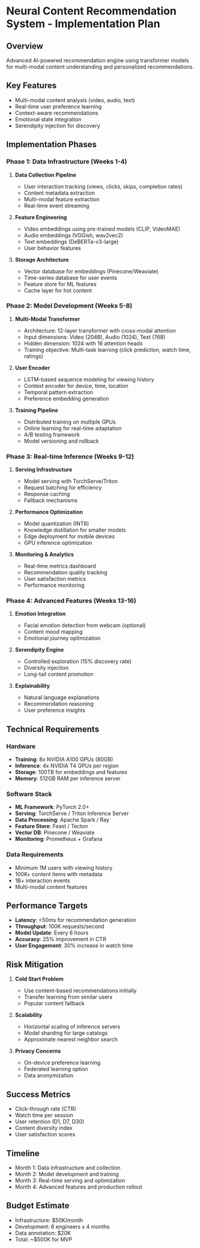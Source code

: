 # Neural Content Recommendation System - Implementation Plan

## Overview
Advanced AI-powered recommendation engine using transformer models for multi-modal content understanding and personalized recommendations.

## Key Features
- Multi-modal content analysis (video, audio, text)
- Real-time user preference learning
- Context-aware recommendations
- Emotional state integration
- Serendipity injection for discovery

## Implementation Phases

### Phase 1: Data Infrastructure (Weeks 1-4)
1. **Data Collection Pipeline**
   - User interaction tracking (views, clicks, skips, completion rates)
   - Content metadata extraction
   - Multi-modal feature extraction
   - Real-time event streaming

2. **Feature Engineering**
   - Video embeddings using pre-trained models (CLIP, VideoMAE)
   - Audio embeddings (VGGish, wav2vec2)
   - Text embeddings (DeBERTa-v3-large)
   - User behavior features

3. **Storage Architecture**
   - Vector database for embeddings (Pinecone/Weaviate)
   - Time-series database for user events
   - Feature store for ML features
   - Cache layer for hot content

### Phase 2: Model Development (Weeks 5-8)
1. **Multi-Modal Transformer**
   - Architecture: 12-layer transformer with cross-modal attention
   - Input dimensions: Video (2048), Audio (1024), Text (768)
   - Hidden dimension: 1024 with 16 attention heads
   - Training objective: Multi-task learning (click prediction, watch time, ratings)

2. **User Encoder**
   - LSTM-based sequence modeling for viewing history
   - Context encoder for device, time, location
   - Temporal pattern extraction
   - Preference embedding generation

3. **Training Pipeline**
   - Distributed training on multiple GPUs
   - Online learning for real-time adaptation
   - A/B testing framework
   - Model versioning and rollback

### Phase 3: Real-time Inference (Weeks 9-12)
1. **Serving Infrastructure**
   - Model serving with TorchServe/Triton
   - Request batching for efficiency
   - Response caching
   - Fallback mechanisms

2. **Performance Optimization**
   - Model quantization (INT8)
   - Knowledge distillation for smaller models
   - Edge deployment for mobile devices
   - GPU inference optimization

3. **Monitoring & Analytics**
   - Real-time metrics dashboard
   - Recommendation quality tracking
   - User satisfaction metrics
   - Performance monitoring

### Phase 4: Advanced Features (Weeks 13-16)
1. **Emotion Integration**
   - Facial emotion detection from webcam (optional)
   - Content mood mapping
   - Emotional journey optimization

2. **Serendipity Engine**
   - Controlled exploration (15% discovery rate)
   - Diversity injection
   - Long-tail content promotion

3. **Explainability**
   - Natural language explanations
   - Recommendation reasoning
   - User preference insights

## Technical Requirements

### Hardware
- **Training**: 8x NVIDIA A100 GPUs (80GB)
- **Inference**: 4x NVIDIA T4 GPUs per region
- **Storage**: 100TB for embeddings and features
- **Memory**: 512GB RAM per inference server

### Software Stack
- **ML Framework**: PyTorch 2.0+
- **Serving**: TorchServe / Triton Inference Server
- **Data Processing**: Apache Spark / Ray
- **Feature Store**: Feast / Tecton
- **Vector DB**: Pinecone / Weaviate
- **Monitoring**: Prometheus + Grafana

### Data Requirements
- Minimum 1M users with viewing history
- 100K+ content items with metadata
- 1B+ interaction events
- Multi-modal content features

## Performance Targets
- **Latency**: <50ms for recommendation generation
- **Throughput**: 100K requests/second
- **Model Update**: Every 6 hours
- **Accuracy**: 25% improvement in CTR
- **User Engagement**: 30% increase in watch time

## Risk Mitigation
1. **Cold Start Problem**
   - Use content-based recommendations initially
   - Transfer learning from similar users
   - Popular content fallback

2. **Scalability**
   - Horizontal scaling of inference servers
   - Model sharding for large catalogs
   - Approximate nearest neighbor search

3. **Privacy Concerns**
   - On-device preference learning
   - Federated learning option
   - Data anonymization

## Success Metrics
- Click-through rate (CTR)
- Watch time per session
- User retention (D1, D7, D30)
- Content diversity index
- User satisfaction scores

## Timeline
- Month 1: Data infrastructure and collection
- Month 2: Model development and training
- Month 3: Real-time serving and optimization
- Month 4: Advanced features and production rollout

## Budget Estimate
- Infrastructure: $50K/month
- Development: 6 engineers x 4 months
- Data annotation: $20K
- Total: ~$500K for MVP